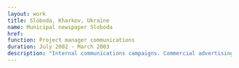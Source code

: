 ```yaml
---
layout: work
title: Sloboda, Kharkov, Ukraine
name: Municipal newspaper Sloboda
href:
function: Project manager communications
duration: July 2002 - March 2003
description: "Internal communications campaigns. Commercial advertising acquisition. Sponsorship for social and non-profit campaigns. Annual communication plan."
---
```

